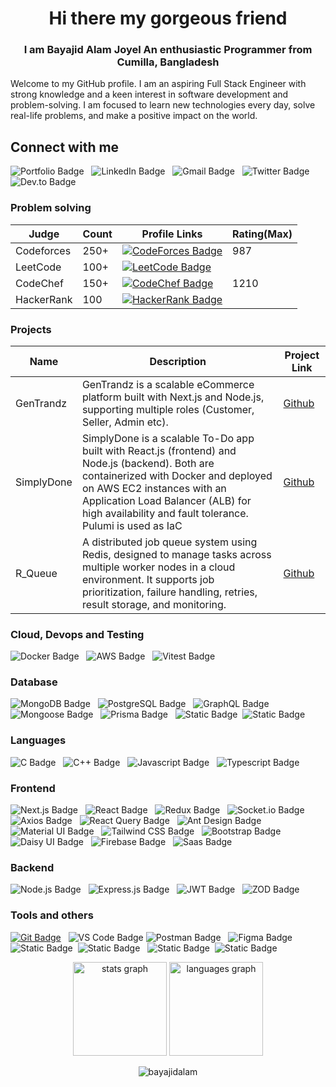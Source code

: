 <h1 align="center">Hi there my gorgeous friend </h1> 
<h3 align='center'> I am <span>Bayajid Alam Joyel</span> An enthusiastic Programmer from Cumilla, Bangladesh</h3>
<p align='left'>Welcome to my GitHub profile. I am an aspiring Full Stack Engineer with strong knowledge and a keen interest in software development and problem-solving. I am focused to learn new technologies every day, solve real-life problems, and make a positive impact on the world.</p>

## Connect with me
![Portfolio Badge](https://img.shields.io/badge/Portfolio-%2337BEFF?style=for-the-badge&logo=%2337BEFF&link=https%3A%2F%2Fbayajidalamjoyel.netlify.app) &nbsp; ![LinkedIn Badge](https://img.shields.io/badge/Linkedin-%230A66C2?style=for-the-badge&logo=linkedin&link=https%3A%2F%2Fwww.linkedin.com%2Fin%2Fbayajid-alam-joyel) &nbsp; ![Gmail Badge](https://img.shields.io/badge/Gmail-%23EA4335?style=for-the-badge&logo=gmail&logoColor=%23EA4335&labelColor=white&link=bayajidalam2001%40gmail.com) &nbsp; ![Twitter Badge](https://img.shields.io/badge/Twitter-%231D9BF0?style=for-the-badge&logo=x&link=https%3A%2F%2Ftwitter.com%2Fbayajid_alam) &nbsp; ![Dev.to Badge](https://img.shields.io/badge/Dev-%230A0A0A?style=for-the-badge&logo=devdotto&link=https%3A%2F%2Fdev.to%2Fbayajid_alam)

### Problem solving
<!--
[![LeetCode Badge](https://img.shields.io/badge/LeetCode-%23FFA116?style=for-the-badge&logo=leetcode&logoColor=%23FFA116&labelColor=white)](https://leetcode.com/Bayajid_Alam)
[![CodeForces Badge](https://img.shields.io/badge/CodeForces-%231F8ACB?style=for-the-badge&logo=codeforces&logoColor=codeforces&labelColor=white)](https://codeforces.com/profile/Bayajid_Alam)
[![CodeChef Badge](https://img.shields.io/badge/CodeChef-%235B4638?style=for-the-badge&logo=codechef&logoColor=white&labelColor=000000)](https://www.codechef.com/users/bayajid)
[![HackerRank Badge](https://img.shields.io/badge/Hackerrank-%2300EA64?style=for-the-badge&logo=hackerrank&labelColor=white)](https://www.hackerrank.com/profile/bayajidalam2001)
-->

| Judge           | Count           | Profile Links   | Rating(Max) | 
|-----------------|-----------------|-----------------|-----------------|
| Codeforces      | 250+            | [![CodeForces Badge](https://img.shields.io/badge/CodeForces-%231F8ACB?style=for-the-badge&logo=codeforces&logoColor=codeforces&labelColor=white)](https://codeforces.com/profile/Bayajid_Alam)                    | 987 | 
| LeetCode        | 100+             |      [![LeetCode Badge](https://img.shields.io/badge/LeetCode-%23FFA116?style=for-the-badge&logo=leetcode&logoColor=%23FFA116&labelColor=white)](https://leetcode.com/Bayajid_Alam)                                 |
| CodeChef        | 150+            |    [![CodeChef Badge](https://img.shields.io/badge/CodeChef-%235B4638?style=for-the-badge&logo=codechef&logoColor=white&labelColor=000000)](https://www.codechef.com/users/bayajid)                               | 1210  | 
| HackerRank      | 100              |    [![HackerRank Badge](https://img.shields.io/badge/Hackerrank-%2300EA64?style=for-the-badge&logo=hackerrank&labelColor=white)](https://www.hackerrank.com/profile/bayajidalam2001)                                                                          |

### Projects

| Name       | Description                                              |  Project Link             |
|------------|----------------------------------------------------------|------------------|
| GenTrandz  | GenTrandz is a scalable eCommerce platform built with Next.js and Node.js, supporting multiple roles (Customer, Seller, Admin etc).| [Github](https://github.com/BayajidAlam/GenTrandz)       |
| SimplyDone  | SimplyDone is a scalable To-Do app built with React.js (frontend) and Node.js (backend). Both are containerized with Docker and deployed on AWS EC2 instances with an Application Load Balancer (ALB) for high availability and fault tolerance. Pulumi is used as IaC            | [Github](https://github.com/BayajidAlam/GenTrandz](https://github.com/BayajidAlam/simply-done))        |
| R_Queue  | A distributed job queue system using Redis, designed to manage tasks across multiple worker nodes in a cloud environment. It supports job prioritization, failure handling, retries, result storage, and monitoring. | [Github](https://github.com/BayajidAlam/r-queue)        |



### Cloud, Devops and Testing

![Docker Badge](https://img.shields.io/badge/Docker-%232496ED?style=for-the-badge&logo=docker&logoColor=white&labelColor=black) &nbsp; ![AWS Badge](https://img.shields.io/badge/AWS-%23232F3E?style=for-the-badge&logo=amazonaws&logoColor=white&labelColor=black) &nbsp; ![Vitest Badge](https://img.shields.io/badge/Vitest-%236E9F18?style=for-the-badge&logo=vitest&logoColor=white&labelColor=black) &nbsp; <!-- ![Nginx Badge](https://img.shields.io/badge/Nginx-%23009639?style=for-the-badge&logo=nginx&logoColor=white&labelColor=black) -->



### Database

![MongoDB Badge](https://img.shields.io/badge/MongoDB-4EA94B?style=for-the-badge&logo=mongodb&logoColor=white) &nbsp; ![PostgreSQL Badge](https://img.shields.io/badge/PostgreSQL-%234169E1?style=for-the-badge&logo=postgresql&logoColor=white&labelColor=black) &nbsp; ![GraphQL Badge](https://img.shields.io/badge/-GraphQl-e535ab?style=for-the-badge&labelColor=black&logo=node.js&logoColor=e535ab)&nbsp; ![Mongoose Badge](https://img.shields.io/badge/Mongoose-%23880000?style=for-the-badge&logo=mongoose&logoColor=white&labelColor=black) &nbsp; ![Prisma Badge](https://img.shields.io/badge/prisma-%232D3748?style=for-the-badge&logo=prisma&logoColor=white&labelColor=black) &nbsp; ![Static Badge](https://img.shields.io/badge/Redis-%23DC382D?style=for-the-badge&logo=redis&logoColor=white&labelColor=black)&nbsp; ![Static Badge](https://img.shields.io/badge/Supabase-%233FCF8E?style=for-the-badge&logo=supabase&logoColor=white&labelColor=black) &nbsp; 



### Languages

![C Badge](https://img.shields.io/badge/C-%23A8B9CC?style=for-the-badge&logo=c&logoColor=white&labelColor=black) &nbsp; ![C++ Badge](https://img.shields.io/badge/C%2B%2B-%2300599C?style=for-the-badge&logo=cplusplus&logoColor=white&labelColor=black) &nbsp; ![Javascript Badge](https://img.shields.io/badge/-Javascript-F0DB4F?style=for-the-badge&labelColor=black&logo=javascript&logoColor=F0DB4F) &nbsp;  ![Typescript Badge](https://img.shields.io/badge/Typescript-%233178C6?style=for-the-badge&logo=typescript&logoColor=white&color=%233178C6) 


### Frontend

![Next.js Badge](https://img.shields.io/badge/Next%20Js-%23000000?style=for-the-badge&logo=nextdotjs&labelColor=black&color=black) &nbsp; ![React Badge](https://img.shields.io/badge/React-%2361DAFB?style=for-the-badge&logo=react&labelColor=black) &nbsp; ![Redux Badge](https://img.shields.io/badge/Redux-%23764ABC?style=for-the-badge&logo=redux&logoColor=white&color=%23764ABC) &nbsp; ![Socket.io Badge](https://img.shields.io/badge/Socket%20io-%23010101?style=for-the-badge&logo=socketdotio&logoColor=white&labelColor=black) &nbsp; ![Axios Badge](https://img.shields.io/badge/Axios-%235A29E4?style=for-the-badge&logo=axios&logoColor=white&labelColor=black) &nbsp; ![React Query Badge](https://img.shields.io/badge/React%20Query-%23FF4154?style=for-the-badge&logo=reactquery&logoColor=white&labelColor=black) &nbsp; ![Ant Design Badge](https://img.shields.io/badge/Ant%20Design-%230170FE?style=for-the-badge&logo=antdesign&logoColor=white&labelColor=black) &nbsp; ![Material UI Badge](https://img.shields.io/badge/Material%20UI-%23007FFF?style=for-the-badge&logo=mui&logoColor=white&labelColor=black) &nbsp; ![Tailwind CSS Badge](https://img.shields.io/badge/Tailwind%20CSS-092749?style=for-the-badge&logo=tailwindcss&logoColor=06B6D4&labelColor=000000) &nbsp; ![Bootstrap Badge](https://img.shields.io/badge/Bootstrap-%237952B3?style=for-the-badge&logo=bootstrap&logoColor=white&labelColor=black) &nbsp; ![Daisy UI Badge](https://img.shields.io/badge/Daisy%20UI-%235A0EF8?style=for-the-badge&logo=daisyui&logoColor=white&labelColor=black) &nbsp; ![Firebase Badge](https://img.shields.io/badge/Firebase-%23FFCA28?style=for-the-badge&logo=firebase&logoColor=white&labelColor=black) &nbsp; ![Saas Badge](https://img.shields.io/badge/Saas-%23CC6699?style=for-the-badge&logo=sass&logoColor=white&labelColor=black)


### Backend 

![Node.js Badge](https://img.shields.io/badge/-Nodejs-3C873A?style=for-the-badge&labelColor=black&logo=node.js&logoColor=3C873A) &nbsp; ![Express.js Badge](https://img.shields.io/badge/Express%20JS-%23000000?style=for-the-badge&logo=express&labelColor=black&color=black) &nbsp; ![JWT Badge](https://img.shields.io/badge/JWT-%23000000?style=for-the-badge&logo=jsonwebtokens&logoColor=white&labelColor=black) &nbsp; ![ZOD Badge](https://img.shields.io/badge/ZOD-%233E67B1?style=for-the-badge&logo=zod&logoColor=white&labelColor=black)

### Tools and others


[![Git Badge](https://img.shields.io/badge/Git-F05032?style=for-the-badge&logo=git&logoColor=white)](#) &nbsp; ![VS Code Badge](https://img.shields.io/badge/VS%20CODE-%23007ACC?style=for-the-badge&logo=visualstudiocode&logoColor=white&labelColor=black)&nbsp;![Postman Badge](https://img.shields.io/badge/Postman-%23FF6C37?style=for-the-badge&logo=postman&logoColor=white&labelColor=black) &nbsp; ![Figma Badge](https://img.shields.io/badge/Figma-%23F24E1E?style=for-the-badge&logo=figma&logoColor=white&labelColor=black) &nbsp; ![Static Badge](https://img.shields.io/badge/Jira-%230052CC?style=for-the-badge&logo=jira&logoColor=white&labelColor=black) &nbsp;![Static Badge](https://img.shields.io/badge/Chrome-%234285F4?style=for-the-badge&logo=googlechrome&logoColor=white&labelColor=black) &nbsp; ![Static Badge](https://img.shields.io/badge/Edge-%230078D7?style=for-the-badge&logo=microsoftedge&logoColor=white&labelColor=black) &nbsp;![Static Badge](https://img.shields.io/badge/Firefox-%23FF7139?style=for-the-badge&logo=firefox&logoColor=white&labelColor=black)







<div align="center" >
  <img src="https://github-readme-stats.vercel.app/api?username=BayajidAlam&hide_title=false&hide_rank=false&show_icons=true&include_all_commits=true&count_private=true&disable_animations=false&theme=dracula&locale=en&hide_border=false" height="150" alt="stats graph"  />
  <img src="https://github-readme-stats.vercel.app/api/top-langs?username=BayajidAlam&locale=en&hide_title=false&layout=compact&card_width=320&langs_count=5&theme=dracula&hide_border=false" height="150" alt="languages graph"  />
</div>


<p align="center"><img align="center" src="https://github-readme-streak-stats.herokuapp.com/?user=bayajidalam&" alt="bayajidalam" /></p>
